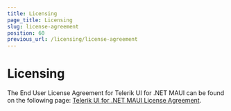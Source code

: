 ```yaml
---
title: Licensing
page_title: Licensing
slug: license-agreement
position: 60
previous_url: /licensing/license-agreement
---
```


# Licensing

The End User License Agreement for Telerik UI for .NET MAUI can be found on the following page:
[Telerik UI for .NET MAUI License Agreement](https://www.telerik.com/purchase/license-agreement/maui-ui).
